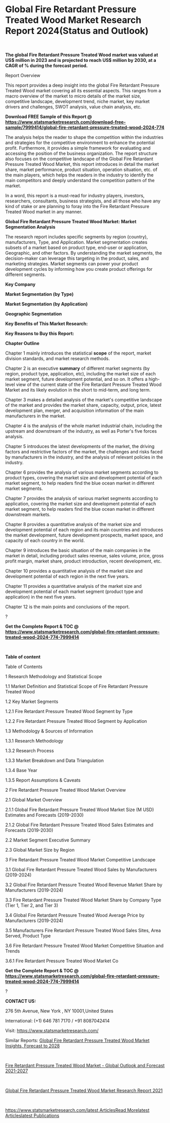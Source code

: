 <h1>Global Fire Retardant Pressure Treated Wood Market Research Report 2024(Status and Outlook)</h1><br/><p><strong>The global Fire Retardant Pressure Treated Wood market was valued at US$ million in 2023 and is projected to reach US$ million by 2030, at a <strong>CAGR</strong> of % during the forecast period.</strong></p>
 
 
 
 <p>Report Overview</p>
 
 
 
 <p>This report provides a deep insight into the global Fire Retardant Pressure Treated Wood market covering all its essential aspects. This ranges from a macro overview of the market to micro details of the market size, competitive landscape, development trend, niche market, key market drivers and challenges, SWOT analysis, value chain analysis, etc.</p>
 
 
 
 <p><strong>Download FREE Sample of this Report @ <a href="https://www.statsmarketresearch.com/download-free-sample/7999414/global-fire-retardant-pressure-treated-wood-2024-774">https://www.statsmarketresearch.com/download-free-sample/7999414/global-fire-retardant-pressure-treated-wood-2024-774</a></strong></p>
 
 
 
 <p>The analysis helps the reader to shape the competition within the industries and strategies for the competitive environment to enhance the potential profit. Furthermore, it provides a simple framework for evaluating and accessing the position of the business organization. The report structure also focuses on the competitive landscape of the Global Fire Retardant Pressure Treated Wood Market, this report introduces in detail the market share, market performance, product situation, operation situation, etc. of the main players, which helps the readers in the industry to identify the main competitors and deeply understand the competition pattern of the market.</p>
 
 
 
 <p>In a word, this report is a must-read for industry players, investors, researchers, consultants, business strategists, and all those who have any kind of stake or are planning to foray into the Fire Retardant Pressure Treated Wood market in any manner.</p>
 
 
 
 <p><strong>Global Fire Retardant Pressure Treated Wood Market: Market Segmentation Analysis</strong></p>
 
 
 
 <p>The research report includes specific segments by region (country), manufacturers, Type, and Application. Market segmentation creates subsets of a market based on product type, end-user or application, Geographic, and other factors. By understanding the market segments, the decision-maker can leverage this targeting in the product, sales, and marketing strategies. Market segments can power your product development cycles by informing how you create product offerings for different segments.</p>
 
 
 
 <p><strong>Key Company</strong></p>
 
 
 
 <p><strong>Market Segmentation (by Type)</strong></p>
 
 
 
 <p><strong>Market Segmentation (<strong>by Application</strong>)</strong></p>
 
 
 
 <p><strong>Geographic Segmentation</strong></p>
 
 
 
 <p><strong>Key Benefits of This Market Research:</strong></p>
 
 
 
 <p><strong>Key <strong>Reasons to Buy</strong> this Report:</strong></p>
 
 
 
 <p><strong>Chapter Outline</strong></p>
 
 
 
 <p>Chapter 1 mainly introduces the statistical <strong>scope</strong> of the report, market division standards, and market research methods.</p>
 
 
 
 <p>Chapter 2 is an executive <strong>summary</strong> of different market segments (by region, product type, application, etc), including the market size of each market segment, future development potential, and so on. It offers a high-level view of the current state of the Fire Retardant Pressure Treated Wood Market and its likely evolution in the short to mid-term, and long term.</p>
 
 
 
 <p>Chapter 3 makes a detailed analysis of the market&#39;s competitive landscape of the market and provides the market share, capacity, output, price, latest development plan, merger, and acquisition information of the main manufacturers in the market.</p>
 
 
 
 <p>Chapter 4 is the analysis of the whole market industrial chain, including the upstream and downstream of the industry, as well as Porter&#39;s five forces analysis.</p>
 
 
 
 <p>Chapter 5 introduces the latest developments of the market, the driving factors and restrictive factors of the market, the challenges and risks faced by manufacturers in the industry, and the analysis of relevant policies in the industry.</p>
 
 
 
 <p>Chapter 6 provides the analysis of various market segments according to product types, covering the market size and development potential of each market segment, to help readers find the blue ocean market in different market segments.</p>
 
 
 
 <p>Chapter 7 provides the analysis of various market segments according to application, covering the market size and development potential of each market segment, to help readers find the blue ocean market in different downstream markets.</p>
 
 
 
 <p>Chapter 8 provides a quantitative analysis of the market size and development potential of each region and its main countries and introduces the market development, future development prospects, market space, and capacity of each country in the world.</p>
 
 
 
 <p>Chapter 9 introduces the basic situation of the main companies in the market in detail, including product sales revenue, sales volume, price, gross profit margin, market share, product introduction, recent development, etc.</p>
 
 
 
 <p>Chapter 10 provides a quantitative analysis of the market size and development potential of each region in the next five years.</p>
 
 
 
 <p>Chapter 11 provides a quantitative analysis of the market size and development potential of each market segment (product type and application) in the next five years.</p>
 
 
 
 <p>Chapter 12 is the main points and conclusions of the report.</p>
 
 
 
 <p>? </p>
 
 
 
 <div><b>Get the Complete Report & TOC @ <a href="https://www.statsmarketresearch.com/global-fire-retardant-pressure-treated-wood-2024-774-7999414">https://www.statsmarketresearch.com/global-fire-retardant-pressure-treated-wood-2024-774-7999414</a></b></div>
 
 
 
 <p><br />
 
 <b>Table of content</b></p>
 
 
 
 <p>Table of Contents<br />
 
 1 Research Methodology and Statistical Scope<br />
 
 1.1 Market Definition and Statistical Scope of Fire Retardant Pressure Treated Wood<br />
 
 1.2 Key Market Segments<br />
 
 1.2.1 Fire Retardant Pressure Treated Wood Segment by Type<br />
 
 1.2.2 Fire Retardant Pressure Treated Wood Segment by Application<br />
 
 1.3 Methodology & Sources of Information<br />
 
 1.3.1 Research Methodology<br />
 
 1.3.2 Research Process<br />
 
 1.3.3 Market Breakdown and Data Triangulation<br />
 
 1.3.4 Base Year<br />
 
 1.3.5 Report Assumptions & Caveats<br />
 
 2 Fire Retardant Pressure Treated Wood Market Overview<br />
 
 2.1 Global Market Overview<br />
 
 2.1.1 Global Fire Retardant Pressure Treated Wood Market Size (M USD) Estimates and Forecasts (2019-2030)<br />
 
 2.1.2 Global Fire Retardant Pressure Treated Wood Sales Estimates and Forecasts (2019-2030)<br />
 
 2.2 Market Segment Executive Summary<br />
 
 2.3 Global Market Size by Region<br />
 
 3 Fire Retardant Pressure Treated Wood Market Competitive Landscape<br />
 
 3.1 Global Fire Retardant Pressure Treated Wood Sales by Manufacturers (2019-2024)<br />
 
 3.2 Global Fire Retardant Pressure Treated Wood Revenue Market Share by Manufacturers (2019-2024)<br />
 
 3.3 Fire Retardant Pressure Treated Wood Market Share by Company Type (Tier 1, Tier 2, and Tier 3)<br />
 
 3.4 Global Fire Retardant Pressure Treated Wood Average Price by Manufacturers (2019-2024)<br />
 
 3.5 Manufacturers Fire Retardant Pressure Treated Wood Sales Sites, Area Served, Product Type<br />
 
 3.6 Fire Retardant Pressure Treated Wood Market Competitive Situation and Trends<br />
 
 3.6.1 Fire Retardant Pressure Treated Wood Market Co</p>
 
 
 
 <div><b>Get the Complete Report & TOC @ <a href="https://www.statsmarketresearch.com/global-fire-retardant-pressure-treated-wood-2024-774-7999414">https://www.statsmarketresearch.com/global-fire-retardant-pressure-treated-wood-2024-774-7999414</a></b></div>
 
 
 
 <p>? </p>
 
 
 
 <p><b>CONTACT US:</b><br />
 
 276 5th Avenue, New York , NY 10001,United States<br />
 
 International: (+1) 646 781 7170 / +91 8087042414<br />
 
 Visit: <a href="https://www.statsmarketresearch.com/">https://www.statsmarketresearch.com/</a><br />
 
 Similar Reports: <a href="https://www.statsmarketresearch.com/global-fire-retardant-pressure-treated-wood-2024-774-7999414">Global Fire Retardant Pressure Treated Wood Market Insights, Forecast to 2028</a><br />
 
 <br />
 
 <a href="https://www.statsmarketresearch.com/global-fire-retardant-pressure-treated-wood-2024-774-7999414">Fire Retardant Pressure Treated Wood Market - Global Outlook and Forecast 2021-2027</a><br />
 
 <br />
 
 <a href="https://www.statsmarketresearch.com/global-fire-retardant-pressure-treated-wood-2024-774-7999414">Global Fire Retardant Pressure Treated Wood Market Research Report 2021</a><br />
 
 <br />
 
 <a href="https://gyeongbokgung.com">https://www.statsmarketresearch.com/</a><a href="https://hallyeomaritime.com">latest Articles</a><a href="https://jingwansa.com">Read More</a><a href="https://nguoiviet.jp/">latest Articles</a><a href="https://www.intelmarketresearch.com/">latest Publications</a></p>